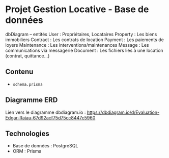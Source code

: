 
# Projet Gestion Locative - Base de données


dbDiagram – entités
User : Propriétaires, Locataires 
Property : Les biens immobiliers
Contract : Les contrats de location
Payment : Les paiements de loyers
Maintenance : Les interventions/maintenances
Message : Les communications via messagerie
Document : Les fichiers liés à une location (contrat, quittance…)



## Contenu
- `schema.prisma` 

## Diagramme ERD
Lien vers le diagramme dbdiagram.io : https://dbdiagram.io/d/Evaluation-Edgar-Rajau-67d92acf75d75cc8447c5960

## Technologies
- Base de données : PostgreSQL
- ORM : Prisma
